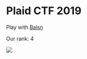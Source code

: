 # Plaid CTF 2019

Play with [Balsn](https://balsn.tw)

Our rank: 4

![](https://github.com/w181496/CTF/blob/master/pctf2019/scoreboard.png)
